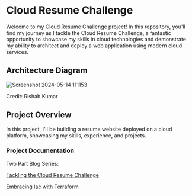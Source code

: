 # Cloud Resume Challenge

Welcome to my Cloud Resume Challenge project! In this repository, you'll find my journey as I tackle the Cloud Resume Challenge, a fantastic opportunity to showcase my skills in cloud technologies and demonstrate my ability to architect and deploy a web application using modern cloud services.

## Architecture Diagram 

![Screenshot 2024-05-14 111153](https://github.com/ntando-mv15/aws-resume-backend/assets/88146095/6ca8098d-f70b-44ae-864b-af5d0494c1e8)

Credit: Rishab Kumar

## Project Overview

In this project, I'll be building a resume website deployed on a cloud platform, showcasing my skills, experience, and projects. 

### Project Documentation

Two Part Blog Series:

[Tackling the Cloud Resume Challenge](https://medium.com/@ntando.mv15/part-1-tackling-the-cloud-resume-challenge-437f8c60ba2f)

[Embracing Iac with Terraform](https://medium.com/@ntando.mv15/embracing-iac-with-terraform-cloud-resume-challenge-3512dea79fe0)


